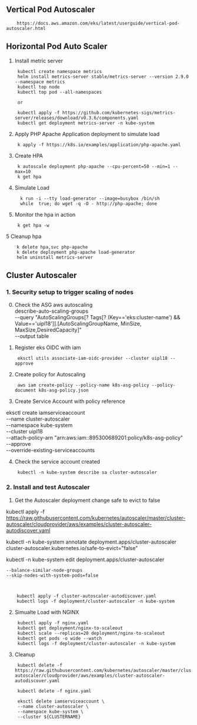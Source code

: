 ## Vertical Pod Autoscaler
		
		https://docs.aws.amazon.com/eks/latest/userguide/vertical-pod-autoscaler.html

## Horizontal Pod Auto Scaler

1. Install metric server

	    kubectl create namespace metrics
	    helm install metrics-server stable/metrics-server --version 2.9.0 --namespace metrics
	    kubectl top node
	    kubectl top pod --all-namespaces

		or

		kubectl apply -f https://github.com/kubernetes-sigs/metrics-server/releases/download/v0.3.6/components.yaml
		kubectl get deployment metrics-server -n kube-system

  2. Apply PHP Apache Application deployment to simulate load

		  k apply -f https://k8s.io/examples/application/php-apache.yaml
		  
2. Create HPA	

		k autoscale deployment php-apache --cpu-percent=50 --min=1 --max=10
		k get hpa

3. Simulate Load

	     k run -i --tty load-generator --image=busybox /bin/sh
	     while  true; do wget -q -O - http://php-apache; done
4. Monitor the hpa in action	

		k get hpa -w
5 Cleanup hpa

	    k delete hpa,svc php-apache
	    k delete deployment php-apache load-generator
	    helm uninstall metrics-server

## Cluster Autoscaler

###  1. Security setup to trigger scaling of nodes

0. Check the ASG
aws autoscaling \
describe-auto-scaling-groups \
--query "AutoScalingGroups[? Tags[? (Key=='eks:cluster-name') && Value=='uipl18']].[AutoScalingGroupName, MinSize, MaxSize,DesiredCapacity]" \
--output table


1. Register eks OIDC with iam

		eksctl utils associate-iam-oidc-provider --cluster uipl18 --approve
		 

  2. Create policy for Autoscaling
			
		  aws iam create-policy --policy-name k8s-asg-policy --policy-document k8s-asg-policy.json

3. Create Service Account with policy reference

eksctl create iamserviceaccount \
 --name cluster-autoscaler \
 --namespace kube-system \
 --cluster uipl18\
 --attach-policy-arn "arn:aws:iam::895300689201:policy/k8s-asg-policy" \
 --approve \
 --override-existing-serviceaccounts

4. Check the service account created

	    kubectl -n kube-system describe sa cluster-autoscaler

### 2. Install and test Autoscaler

1. Get the Autoscaler deployment change safe to evict to false 

kubectl apply -f https://raw.githubusercontent.com/kubernetes/autoscaler/master/cluster-autoscaler/cloudprovider/aws/examples/cluster-autoscaler-autodiscover.yaml

kubectl -n kube-system annotate deployment.apps/cluster-autoscaler cluster-autoscaler.kubernetes.io/safe-to-evict="false"

kubectl -n kube-system edit deployment.apps/cluster-autoscaler

    --balance-similar-node-groups
    --skip-nodes-with-system-pods=false



		kubectl apply -f cluster-autoscaler-autodiscover.yaml
		kubectl logs -f deployment/cluster-autoscaler -n kube-system

  2. Simualte Load with NGINX
			
		  kubectl apply -f nginx.yaml
		  kubectl get deployment/nginx-to-scaleout
		  kubectl scale --replicas=20 deployment/nginx-to-scaleout
		  kubectl get pods -o wide --watch
		  kubectl logs -f deployment/cluster-autoscaler -n kube-system
3. Cleanup

		kubectl delete -f https://raw.githubusercontent.com/kubernetes/autoscaler/master/cluster-autoscaler/cloudprovider/aws/examples/cluster-autoscaler-autodiscover.yaml

		kubectl delete -f nginx.yaml
		
		eksctl delete iamserviceaccount \
		--name cluster-autoscaler \
		--namespace kube-system \
		--cluster ${CLUSTERNAME}
